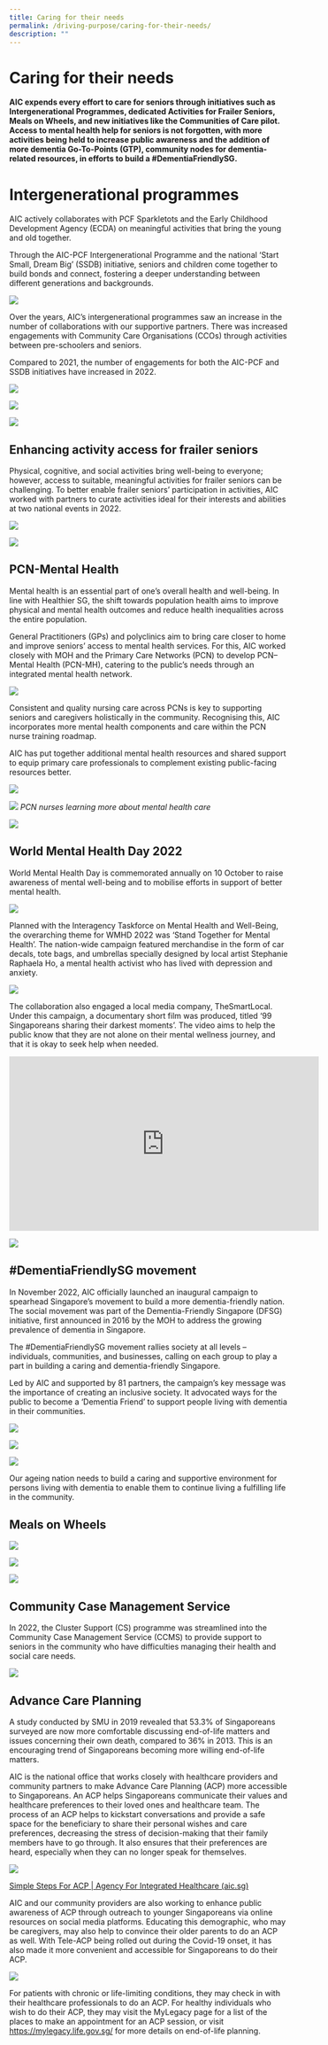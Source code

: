 ```yaml
---
title: Caring for their needs
permalink: /driving-purpose/caring-for-their-needs/
description: ""
---
```

# Caring for their needs
**AIC expends every effort to care for seniors through initiatives such as Intergenerational Programmes, dedicated Activities for Frailer Seniors, Meals on Wheels, and new initiatives like the Communities of Care pilot. Access to mental health help for seniors is not forgotten, with more activities being held to increase public awareness and the addition of more dementia Go-To-Points (GTP), community nodes for dementia-related resources, in efforts to build a #DementiaFriendlySG.**

# Intergenerational programmes
AIC actively collaborates with PCF Sparkletots and the Early Childhood Development Agency (ECDA) on meaningful activities that bring the young and old together. 

Through the AIC-PCF Intergenerational Programme and the national ‘Start Small, Dream Big’ (SSDB) initiative, seniors and children come together to build bonds and connect, fostering a deeper understanding between different generations and backgrounds.

![](/images/ayer%20rajah%20centre%20.png)

Over the years, AIC’s intergenerational programmes saw an increase in the number of collaborations with our supportive partners. There was increased engagements with Community Care Organisations (CCOs) through activities between pre-schoolers and seniors. 

Compared to 2021, the number of engagements for both the AIC-PCF and SSDB initiatives have increased in 2022.

![](/images/image2.png)

![](/images/intergenerational-programmes.png)

![](/images/image4.png)

## Enhancing activity access for frailer seniors
Physical, cognitive, and social activities bring well-being to everyone; however, access to suitable, meaningful activities for frailer seniors can be challenging. To better enable frailer seniors’ participation in activities, AIC worked with partners to curate activities ideal for their interests and abilities at two national events in 2022.

![](/images/image5.png)

![](/images/enhancing-activity-access.png)

## PCN-Mental Health
Mental health is an essential part of one’s overall health and well-being. In line with Healthier SG, the shift towards population health aims to improve physical and mental health outcomes and reduce health inequalities across the entire population. 

General Practitioners (GPs) and polyclinics aim to bring care closer to home and improve seniors’ access to mental health services. For this, AIC worked closely with MOH and the Primary Care Networks (PCN) to develop PCN–Mental Health (PCN-MH), catering to the public’s needs through an integrated mental health network.

![](/images/caring-for-their-needs-image7.png)

Consistent and quality nursing care across PCNs is key to supporting seniors and caregivers holistically in the community. Recognising this, AIC incorporates more mental health components and care within the PCN nurse training roadmap.

AIC has put together additional mental health resources and shared support to equip primary care professionals to complement existing public-facing resources better. 

![](/images/caring-for-their-needs-image8.png)

![](/images/caring-for-their-needs-image9.png)
*PCN nurses learning more about mental health care*

![](/images/caring-for-their-needs-image10.png)

## World Mental Health Day 2022
World Mental Health Day is commemorated annually on 10 October to raise awareness of mental well-being and to mobilise efforts in support of better mental health.

![](/images/caring-for-their-needs-image11.png)

Planned with the Interagency Taskforce on Mental Health and Well-Being, the overarching theme for WMHD 2022 was ‘Stand Together for Mental Health’. The nation-wide campaign featured merchandise in the form of car decals, tote bags, and umbrellas specially designed by local artist Stephanie Raphaela Ho, a mental health activist who has lived with depression and anxiety.

![](/images/caring-for-their-needs-image12.png)

The collaboration also engaged a local media company, TheSmartLocal. Under this campaign, a documentary short film was produced, titled ‘99 Singaporeans sharing their darkest moments’. The video aims to help the public know that they are not alone on their mental wellness journey, and that it is okay to seek help when needed.

<iframe allowfullscreen="" allow="accelerometer; autoplay; clipboard-write; encrypted-media; gyroscope; picture-in-picture; web-share" frameborder="0" title="YouTube video player" src="https://www.youtube.com/embed/LLfn3rgcS0c?si=lGEPIQkQ2uppEuJ2" height="315" width="560"></iframe>

![](/images/caring-for-their-needs-image13.png)

## #DementiaFriendlySG movement
In November 2022, AIC officially launched an inaugural campaign to spearhead Singapore’s movement to build a more dementia-friendly nation. The social movement was part of the Dementia-Friendly Singapore (DFSG) initiative, first announced in 2016 by the MOH to address the growing prevalence of dementia in Singapore.

The #DementiaFriendlySG movement rallies society at all levels – individuals, communities, and businesses, calling on each group to play a part in building a caring and dementia-friendly Singapore.

Led by AIC and supported by 81 partners, the campaign’s key message was the importance of creating an inclusive society. It advocated ways for the public to become a ‘Dementia Friend’ to support people living with dementia in their communities.

![](/images/caring-for-their-needs-image15.png)

![](/images/caring-for-their-needs-image16.png)

![](/images/caring-for-their-needs-image17.png)

Our ageing nation needs to build a caring and supportive environment for persons living with dementia to enable them to continue living a fulfilling life in the community.

## Meals on Wheels
![](/images/caring-for-their-needs-image18.png)

![](/images/caring-for-their-needs-image19.png)

![](/images/caring-for-their-needs-image20.png)

## Community Case Management Service
In 2022, the Cluster Support (CS) programme was streamlined into the Community Case Management Service (CCMS) to provide support to seniors in the community who have difficulties managing their health and social care needs.

![](/images/caring-for-their-needs-image21.png)

## Advance Care Planning
A study conducted by SMU in 2019 revealed that 53.3% of Singaporeans surveyed are now more comfortable discussing end-of-life matters and issues concerning their own death, compared to 36% in 2013. This is an encouraging trend of Singaporeans becoming more willing end-of-life matters.

AIC is the national office that works closely with healthcare providers and community partners to make Advance Care Planning (ACP) more accessible to Singaporeans. An ACP helps Singaporeans communicate their values and healthcare preferences to their loved ones and healthcare team. The process of an ACP helps to kickstart conversations and provide a safe space for the beneficiary to share their personal wishes and care preferences, decreasing the stress of decision-making that their family members have to go through. It also ensures that their preferences are heard, especially when they can no longer speak for themselves. 

![](/images/advance-care-planning.png)

[Simple Steps For ACP | Agency For Integrated Healthcare (aic.sg)](https://www.aic.sg/care-services/simple-steps-for-acp)

AIC and our community providers are also working to enhance public awareness of ACP through outreach to younger Singaporeans via online resources on social media platforms. Educating this demographic, who may be caregivers, may also help to convince their older parents to do an ACP as well. With Tele-ACP being rolled out during the Covid-19 onset, it has also made it more convenient and accessible for Singaporeans to do their ACP.

![](/images/caring-for-their-needs-image23.png)

For patients with chronic or life-limiting conditions, they may check in with their healthcare professionals to do an ACP. For healthy individuals who wish to do their ACP, they may visit the MyLegacy page for a list of the places to make an appointment for an ACP session, or visit https://mylegacy.life.gov.sg/ for more details on end-of-life planning.